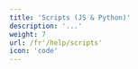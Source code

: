 ```yaml
---
title: 'Scripts (JS & Python)'
description: '...'
weight: 7
url: /fr'/help/scripts'
icon: 'code'
---
```

